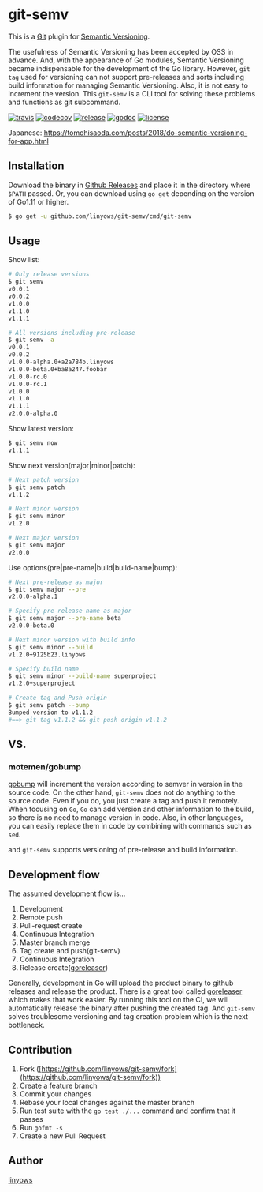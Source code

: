 git-semv
==

This is a [Git][git] plugin for [Semantic Versioning][semver].

The usefulness of Semantic Versioning has been accepted by OSS in advance.
And, with the appearance of Go modules, Semantic Versioning became indispensable for the development of the Go library.
However, `git tag` used for versioning can not support pre-releases and sorts including build information for managing Semantic Versioning.
Also, it is not easy to increment the version.
This `git-semv` is a CLI tool for solving these problems and functions as git subcommand.

[![travis](https://img.shields.io/travis/linyows/git-semv.svg?style=for-the-badge)][travis]
[![codecov](https://img.shields.io/codecov/c/github/linyows/git-semv.svg?style=for-the-badge)][codecov]
[![release](http://img.shields.io/github/release/linyows/git-semv.svg?style=for-the-badge)][release]
[![godoc](http://img.shields.io/badge/go-documentation-blue.svg?style=for-the-badge)][godoc]
[![license](http://img.shields.io/badge/license-MIT-blue.svg?style=for-the-badge)][license]

[travis]: https://travis-ci.org/linyows/git-semv
[release]: https://github.com/linyows/git-semv/releases
[license]: https://github.com/linyows/git-semv/blob/master/LICENSE
[godoc]: http://godoc.org/github.com/linyows/git-semv
[codecov]: https://codecov.io/gh/linyows/git-semv
[semver]: https://semver.org/
[git]: https://git-scm.com/

Japanese: https://tomohisaoda.com/posts/2018/do-semantic-versioning-for-app.html

Installation
--

Download the binary in [Github Releases][release] and place it in the directory where `$PATH` passed.
Or, you can download using `go get` depending on the version of Go1.11 or higher.

```sh
$ go get -u github.com/linyows/git-semv/cmd/git-semv
```

Usage
--

Show list:

```sh
# Only release versions
$ git semv
v0.0.1
v0.0.2
v1.0.0
v1.1.0
v1.1.1

# All versions including pre-release
$ git semv -a
v0.0.1
v0.0.2
v1.0.0-alpha.0+a2a784b.linyows
v1.0.0-beta.0+ba8a247.foobar
v1.0.0-rc.0
v1.0.0-rc.1
v1.0.0
v1.1.0
v1.1.1
v2.0.0-alpha.0
```

Show latest version:

```sh
$ git semv now
v1.1.1
```

Show next version(major|minor|patch):

```sh
# Next patch version
$ git semv patch
v1.1.2

# Next minor version
$ git semv minor
v1.2.0

# Next major version
$ git semv major
v2.0.0
```

Use options(pre|pre-name|build|build-name|bump):

```sh
# Next pre-release as major
$ git semv major --pre
v2.0.0-alpha.1

# Specify pre-release name as major
$ git semv major --pre-name beta
v2.0.0-beta.0

# Next minor version with build info
$ git semv minor --build
v1.2.0+9125b23.linyows

# Specify build name
$ git semv minor --build-name superproject
v1.2.0+superproject

# Create tag and Push origin
$ git semv patch --bump
Bumped version to v1.1.2
#==> git tag v1.1.2 && git push origin v1.1.2
```

VS.
--

### motemen/gobump

[gobump][gobump] will increment the version according to semver in version in the source code.
On the other hand, `git-semv` does not do anything to the source code.
Even if you do, you just create a tag and push it remotely.
When focusing on `Go`, `Go` can add version and other information to the build, so there is no need to manage version in code.
Also, in other languages, you can easily replace them in code by combining with commands such as `sed`.

and `git-semv` supports versioning of pre-release and build information.

[gobump]: https://github.com/motemen/gobump

Development flow
--

The assumed development flow is...

1. Development
1. Remote push
1. Pull-request create
1. Continuous Integration
1. Master branch merge
1. Tag create and push(git-semv)
1. Continuous Integration
1. Release create([goreleaser][goreleaser])

Generally, development in Go will upload the product binary to github releases and release the product.
There is a great tool called [goreleaser][goreleaser] which makes that work easier.
By running this tool on the CI, we will automatically release the binary after pushing the created tag.
And `git-semv` solves troublesome versioning and tag creation problem which is the next bottleneck.

[goreleaser]: https://github.com/goreleaser/goreleaser

Contribution
------------

1. Fork ([https://github.com/linyows/git-semv/fork](https://github.com/linyows/git-semv/fork))
1. Create a feature branch
1. Commit your changes
1. Rebase your local changes against the master branch
1. Run test suite with the `go test ./...` command and confirm that it passes
1. Run `gofmt -s`
1. Create a new Pull Request

Author
--

[linyows](https://github.com/linyows)
